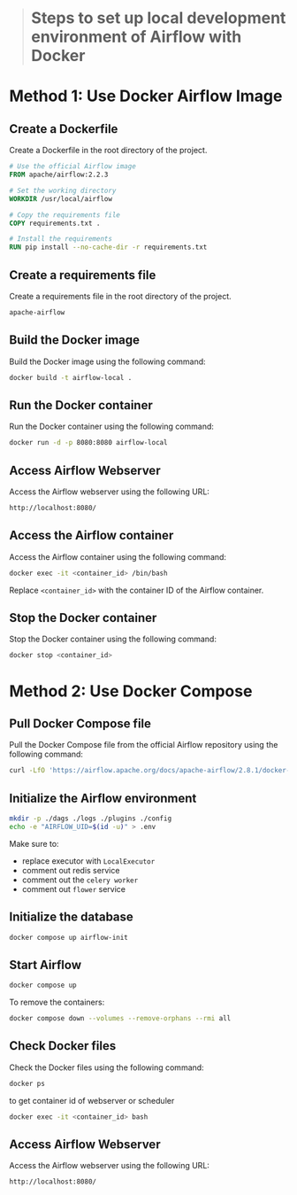 ># Steps to set up local development environment of Airflow with Docker

# Method 1: Use Docker Airflow Image
## Create a Dockerfile

Create a Dockerfile in the root directory of the project.

```Dockerfile
# Use the official Airflow image
FROM apache/airflow:2.2.3

# Set the working directory
WORKDIR /usr/local/airflow

# Copy the requirements file
COPY requirements.txt .

# Install the requirements
RUN pip install --no-cache-dir -r requirements.txt
```

## Create a requirements file

Create a requirements file in the root directory of the project.

```txt
apache-airflow
```

## Build the Docker image

Build the Docker image using the following command:

```bash
docker build -t airflow-local .
```

## Run the Docker container

Run the Docker container using the following command:

```bash
docker run -d -p 8080:8080 airflow-local
```

## Access Airflow Webserver

Access the Airflow webserver using the following URL:

```bash
http://localhost:8080/
```

## Access the Airflow container

Access the Airflow container using the following command:

```bash
docker exec -it <container_id> /bin/bash
```

Replace `<container_id>` with the container ID of the Airflow container.

## Stop the Docker container

Stop the Docker container using the following command:

```bash
docker stop <container_id>
```


# Method 2: Use Docker Compose

## Pull Docker Compose file

Pull the Docker Compose file from the official Airflow repository using the following command:

```bash
curl -LfO 'https://airflow.apache.org/docs/apache-airflow/2.8.1/docker-compose.yaml'
```

## Initialize the Airflow environment

```bash
mkdir -p ./dags ./logs ./plugins ./config
echo -e "AIRFLOW_UID=$(id -u)" > .env
```
Make sure to:
- replace executor with `LocalExecutor`
- comment out redis service
- comment out the `celery worker`
- comment out `flower` service

## Initialize the database

```bash
docker compose up airflow-init
```

## Start Airflow

```bash
docker compose up
```

To remove the containers:

```bash
docker compose down --volumes --remove-orphans --rmi all
```

## Check Docker files

Check the Docker files using the following command:

```bash
docker ps
```
to get container id of webserver or scheduler

```bash
docker exec -it <container_id> bash
```

## Access Airflow Webserver

Access the Airflow webserver using the following URL:

```bash
http://localhost:8080/
```